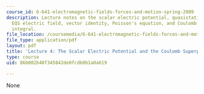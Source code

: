 ```yaml
---
course_id: 6-641-electromagnetic-fields-forces-and-motion-spring-2009
description: Lecture notes on the scalar electric potential, quasistatics, irrotational
  EQS electric field, vector identity, Poisson's equation, and Coulomb superposition
  integral.
file_location: /coursemedia/6-641-electromagnetic-fields-forces-and-motion-spring-2009/86b002b48f345842de0fcdb0b1a0a619_MIT6_641s09_lec04.pdf
file_type: application/pdf
layout: pdf
title: 'Lecture 4: The Scalar Electric Potential and the Coulomb Superposition Integral'
type: course
uid: 86b002b48f345842de0fcdb0b1a0a619

---
```

None